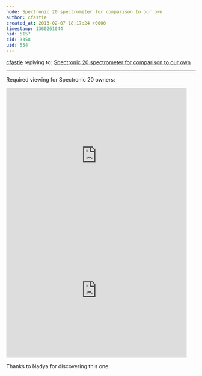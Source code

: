 ```yaml
---
node: Spectronic 20 spectrometer for comparison to our own
author: cfastie
created_at: 2013-02-07 18:17:24 +0000
timestamp: 1360261044
nid: 5157
cid: 3358
uid: 554
---
```




[cfastie](../profile/cfastie) replying to: [Spectronic 20 spectrometer for comparison to our own](../notes/warren/12-7-2012/spectronic-20-spectrometer-comparison-our-own)

----
Required viewing for Spectronic 20 owners:

<iframe width="480" height="360" src="https://www.youtube.com/embed/V1vXCmhWw40?rel=0" frameborder="0" allowfullscreen></iframe>
<iframe width="480" height="360" src="https://www.youtube.com/embed/EskWEj-OYLY?rel=0" frameborder="0" allowfullscreen></iframe>

Thanks to Nadya for discovering this one.